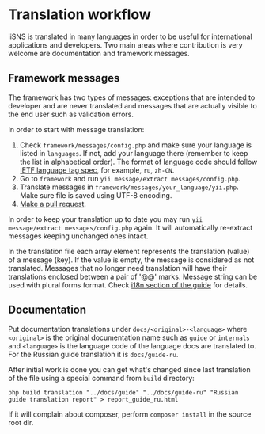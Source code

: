 Translation workflow
====================

iiSNS is translated in many languages in order to be useful for international applications and developers. Two main areas
where contribution is very welcome are documentation and framework messages.

Framework messages
------------------

The framework has two types of messages: exceptions that are intended to developer and are never translated and messages
that are actually visible to the end user such as validation errors.

In order to start with message translation:

1. Check `framework/messages/config.php` and make sure your language is listed in `languages`. If not,
   add your language there (remember to keep the list in alphabetical order). The format of language code
   should follow [IETF language tag spec](http://en.wikipedia.org/wiki/IETF_language_tag), for example,
   `ru`, `zh-CN`.
2. Go to `framework` and run `yii message/extract messages/config.php`.
3. Translate messages in `framework/messages/your_language/yii.php`. Make sure file is saved using UTF-8 encoding.
4. [Make a pull request](git-workflow.md).

In order to keep your translation up to date you may run `yii message/extract messages/config.php` again. It will
automatically re-extract messages keeping unchanged ones intact.

In the translation file each array element represents the translation (value) of a message (key). If the value is empty,
the message is considered as not translated. Messages that no longer need translation will have their translations
enclosed between a pair of '@@' marks. Message string can be used with plural forms format. Check [i18n section
of the guide](../guide/tutorial-i18n.md) for details.

Documentation
-------------

Put documentation translations under `docs/<original>-<language>` where `<original>` is the original documentation name
such as `guide` or `internals` and `<language>` is the language code of the language docs are translated to. For the
Russian guide translation it is `docs/guide-ru`.

After initial work is done you can get what's changed since last translation of the file using a special command from
`build` directory:

```
php build translation "../docs/guide" "../docs/guide-ru" "Russian guide translation report" > report_guide_ru.html
```

If it will complain about composer, perform `composer install` in the source root dir.
